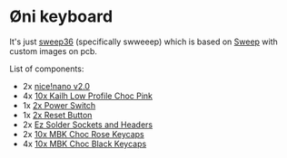 # Øni keyboard

It's just [sweep36](https://github.com/sadekbaroudi/sweep36/) (specifically swweeep) which is based on [Sweep](https://github.com/davidphilipbarr/Sweep) with custom images on pcb.

List of components:

- 2x [nice!nano v2.0](https://typeractive.xyz/products/nice-nano?variant=42225114546407)
- 4x [10x Kailh Low Profile Choc Pink](https://typeractive.xyz/products/choc-switches?variant=45741919273191)
- 1x [2x Power Switch](https://typeractive.xyz/products/power-switch?variant=45597854171367)
- 1x [2x Reset Button](https://typeractive.xyz/products/reset-button?variant=45597784932583)
- 2x [Ez Solder Sockets and Headers](https://typeractive.xyz/products/ez-machine-sockets-and-headers?variant=46253860356327)
- 2x [10x MBK Choc Rose Keycaps](https://typeractive.xyz/products/mbk-keycaps?variant=48512019464423)
- 4x [10x MBK Choc Black Keycaps](https://typeractive.xyz/products/mbk-keycaps?variant=45419753079015)
